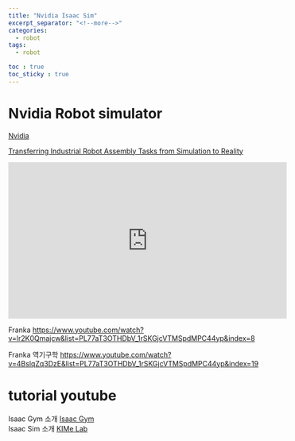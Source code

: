 ```yaml
---
title: "Nvidia Isaac Sim"
excerpt_separator: "<!--more-->"
categories:
  - robot
tags:
  - robot

toc : true
toc_sticky : true
---
```


# Nvidia Robot simulator
[Nvidia](https://developer.nvidia.com/isaac/sim)    

[Transferring Industrial Robot Assembly Tasks from Simulation to Reality](https://developer.nvidia.com/blog/transferring-industrial-robot-assembly-tasks-from-simulation-to-reality/)

<iframe width="560" height="315" src="https://www.youtube.com/embed/rMlwqXs3h84?si=1Y0c9ssvoXvaXgyY" title="YouTube video player" frameborder="0" allow="accelerometer; autoplay; clipboard-write; encrypted-media; gyroscope; picture-in-picture; web-share" referrerpolicy="strict-origin-when-cross-origin" allowfullscreen></iframe>

Franka
https://www.youtube.com/watch?v=lr2K0Qmajcw&list=PL77aT3OTHDbV_1rSKGjcVTMSpdMPC44yp&index=8

Franka 역기구학
https://www.youtube.com/watch?v=4BslqZq3DzE&list=PL77aT3OTHDbV_1rSKGjcVTMSpdMPC44yp&index=19

# tutorial youtube   
Isaac Gym 소개 [Isaac Gym](https://youtube.com/playlist?list=PL77aT3OTHDbV_1rSKGjcVTMSpdMPC44yp&si=WH8FvuBVmQbYApGg)    
Isaac Sim 소개 [KIMe Lab](https://youtube.com/playlist?list=PL12w7vYWefUwnjvrXZKzRrUnIpnoGXhoh&si=q1IdjdT7362W25TB)     
